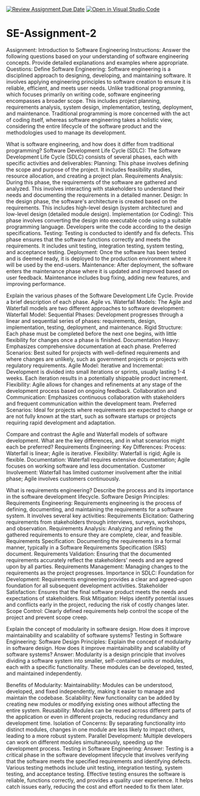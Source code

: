 [![Review Assignment Due Date](https://classroom.github.com/assets/deadline-readme-button-24ddc0f5d75046c5622901739e7c5dd533143b0c8e959d652212380cedb1ea36.svg)](https://classroom.github.com/a/-ucQIGTc)
[![Open in Visual Studio Code](https://classroom.github.com/assets/open-in-vscode-718a45dd9cf7e7f842a935f5ebbe5719a5e09af4491e668f4dbf3b35d5cca122.svg)](https://classroom.github.com/online_ide?assignment_repo_id=15265399&assignment_repo_type=AssignmentRepo)
# SE-Assignment-2
Assignment: Introduction to Software Engineering
Instructions:
Answer the following questions based on your understanding of software engineering concepts. Provide detailed explanations and examples where appropriate.
Questions:
Define Software Engineering:
Software engineering is a disciplined approach to designing, developing, and maintaining software. It involves applying engineering principles to software creation to ensure it is reliable, efficient, and meets user needs. Unlike traditional programming, which focuses primarily on writing code, software engineering encompasses a broader scope. This includes project planning, requirements analysis, system design, implementation, testing, deployment, and maintenance. Traditional programming is more concerned with the act of coding itself, whereas software engineering takes a holistic view, considering the entire lifecycle of the software product and the methodologies used to manage its development.

What is software engineering, and how does it differ from traditional programming?
Software Development Life Cycle (SDLC):
The Software Development Life Cycle (SDLC) consists of several phases, each with specific activities and deliverables:
Planning: This phase involves defining the scope and purpose of the project. It includes feasibility studies, resource allocation, and creating a project plan.
Requirements Analysis: During this phase, the requirements of the software are gathered and analyzed. This involves interacting with stakeholders to understand their needs and documenting the requirements in a detailed manner.
Design: In the design phase, the software's architecture is created based on the requirements. This includes high-level design (system architecture) and low-level design (detailed module design).
Implementation (or Coding): This phase involves converting the design into executable code using a suitable programming language. Developers write the code according to the design specifications.
Testing: Testing is conducted to identify and fix defects. This phase ensures that the software functions correctly and meets the requirements. It includes unit testing, integration testing, system testing, and acceptance testing.
Deployment: Once the software has been tested and is deemed ready, it is deployed to the production environment where it will be used by the end-users.
Maintenance: After deployment, the software enters the maintenance phase where it is updated and improved based on user feedback. Maintenance includes bug fixing, adding new features, and improving performance.

Explain the various phases of the Software Development Life Cycle. Provide a brief description of each phase. Agile vs. Waterfall Models:
The Agile and Waterfall models are two different approaches to software development:
Waterfall Model:
Sequential Phases: Development progresses through a linear and sequential series of phases: requirements, design, implementation, testing, deployment, and maintenance.
Rigid Structure: Each phase must be completed before the next one begins, with little flexibility for changes once a phase is finished.
Documentation Heavy: Emphasizes comprehensive documentation at each phase.
Preferred Scenarios: Best suited for projects with well-defined requirements and where changes are unlikely, such as government projects or projects with regulatory requirements.
Agile Model:
Iterative and Incremental: Development is divided into small iterations or sprints, usually lasting 1-4 weeks. Each iteration results in a potentially shippable product increment.
Flexibility: Agile allows for changes and refinements at any stage of the development process based on ongoing feedback.
Collaboration and Communication: Emphasizes continuous collaboration with stakeholders and frequent communication within the development team.
Preferred Scenarios: Ideal for projects where requirements are expected to change or are not fully known at the start, such as software startups or projects requiring rapid development and adaptation.

Compare and contrast the Agile and Waterfall models of software development. What are the key differences, and in what scenarios might each be preferred? Requirements Engineering:
Key Differences:
Process: Waterfall is linear; Agile is iterative.
Flexibility: Waterfall is rigid; Agile is flexible.
Documentation: Waterfall requires extensive documentation; Agile focuses on working software and less documentation.
Customer Involvement: Waterfall has limited customer involvement after the initial phase; Agile involves customers continuously.

What is requirements engineering? Describe the process and its importance in the software development lifecycle. Software Design Principles:
Requirements Engineering:
Requirements engineering is the process of defining, documenting, and maintaining the requirements for a software system. It involves several key activities:
Requirements Elicitation: Gathering requirements from stakeholders through interviews, surveys, workshops, and observation.
Requirements Analysis: Analyzing and refining the gathered requirements to ensure they are complete, clear, and feasible.
Requirements Specification: Documenting the requirements in a formal manner, typically in a Software Requirements Specification (SRS) document.
Requirements Validation: Ensuring that the documented requirements accurately reflect the stakeholders' needs and are agreed upon by all parties.
Requirements Management: Managing changes to the requirements as the project progresses.
Importance in SDLC:
Foundation for Development: Requirements engineering provides a clear and agreed-upon foundation for all subsequent development activities.
Stakeholder Satisfaction: Ensures that the final software product meets the needs and expectations of stakeholders.
Risk Mitigation: Helps identify potential issues and conflicts early in the project, reducing the risk of costly changes later.
Scope Control: Clearly defined requirements help control the scope of the project and prevent scope creep.

Explain the concept of modularity in software design. How does it improve maintainability and scalability of software systems? Testing in Software Engineering:
Software Design Principles:
Explain the concept of modularity in software design. How does it improve maintainability and scalability of software systems?
Answer:
Modularity is a design principle that involves dividing a software system into smaller, self-contained units or modules, each with a specific functionality. These modules can be developed, tested, and maintained independently.

Benefits of Modularity:
Maintainability: Modules can be understood, developed, and fixed independently, making it easier to manage and maintain the codebase.
Scalability: New functionality can be added by creating new modules or modifying existing ones without affecting the entire system.
Reusability: Modules can be reused across different parts of the application or even in different projects, reducing redundancy and development time.
Isolation of Concerns: By separating functionality into distinct modules, changes in one module are less likely to impact others, leading to a more robust system.
Parallel Development: Multiple developers can work on different modules simultaneously, speeding up the development process.
Testing in Software Engineering:
Answer:
Testing is a critical phase in the software development lifecycle that involves verifying that the software meets the specified requirements and identifying defects. Various testing methods include unit testing, integration testing, system testing, and acceptance testing. Effective testing ensures the software is reliable, functions correctly, and provides a quality user experience. It helps catch issues early, reducing the cost and effort needed to fix them later.
